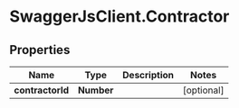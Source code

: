 # SwaggerJsClient.Contractor

## Properties
Name | Type | Description | Notes
------------ | ------------- | ------------- | -------------
**contractorId** | **Number** |  | [optional] 


